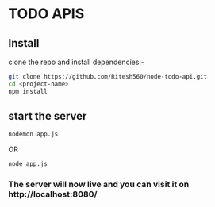 # TODO APIS

## Install

clone the repo and install dependencies:-

```bash
git clone https://github.com/Ritesh560/node-todo-api.git
cd <project-name>
npm install
```

## start the server

```bash
nodemon app.js
```

OR

```bash
node app.js
```

### The server will now live and you can visit it on http://localhost:8080/
